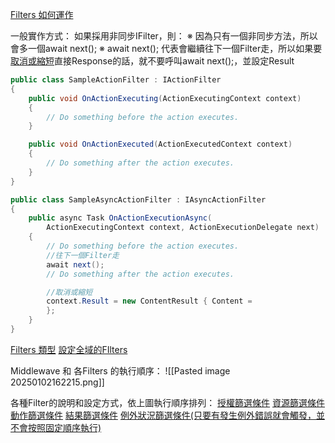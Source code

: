 [Filters 如何運作](https://learn.microsoft.com/zh-tw/aspnet/core/mvc/controllers/filters?view=aspnetcore-7.0#how-filters-work)

一般實作方式：
如果採用非同步IFilter，則：
※ 因為只有一個非同步方法，所以會多一個await next();
※ await next(); 代表會繼續往下一個Filter走，所以如果要[取消或縮短](https://learn.microsoft.com/zh-tw/aspnet/core/mvc/controllers/filters?view=aspnetcore-7.0#cancellation-and-short-circuiting)直接Response的話，就不要呼叫await next();，並設定Result
```C#
public class SampleActionFilter : IActionFilter
{
    public void OnActionExecuting(ActionExecutingContext context)
    {
        // Do something before the action executes.
    }

    public void OnActionExecuted(ActionExecutedContext context)
    {
        // Do something after the action executes.
    }
}

public class SampleAsyncActionFilter : IAsyncActionFilter
{
    public async Task OnActionExecutionAsync(
        ActionExecutingContext context, ActionExecutionDelegate next)
    {
        // Do something before the action executes.
        //往下一個Filter走
        await next();
        // Do something after the action executes.

		//取消或縮短
		context.Result = new ContentResult { Content =                                          nameof(ShortCircuitingResourceFilterAttribute) 
		};
    }
}
```

[Filters 類型](https://learn.microsoft.com/zh-tw/aspnet/core/mvc/controllers/filters?view=aspnetcore-7.0#filter-types)
[設定全域的FIlters](https://learn.microsoft.com/zh-tw/aspnet/core/mvc/controllers/filters?view=aspnetcore-7.0#filter-scopes-and-order-of-execution)

Middlewave 和 各Filters 的執行順序：
![[Pasted image 20250102162215.png]]

各種Filter的說明和設定方式，依上圖執行順序排列：
[授權篩選條件](https://learn.microsoft.com/zh-tw/aspnet/core/mvc/controllers/filters?view=aspnetcore-7.0#authorization-filters)
[資源篩選條件](https://learn.microsoft.com/zh-tw/aspnet/core/mvc/controllers/filters?view=aspnetcore-7.0#authorization-filters)
[動作篩選條件](https://learn.microsoft.com/zh-tw/aspnet/core/mvc/controllers/filters?view=aspnetcore-7.0#action-filters)
[結果篩選條件](https://learn.microsoft.com/zh-tw/aspnet/core/mvc/controllers/filters?view=aspnetcore-7.0#result-filters)
[例外狀況篩選條件(只要有發生例外錯誤就會觸發，並不會按照固定順序執行)](https://learn.microsoft.com/zh-tw/aspnet/core/mvc/controllers/filters?view=aspnetcore-7.0#exception-filters)
